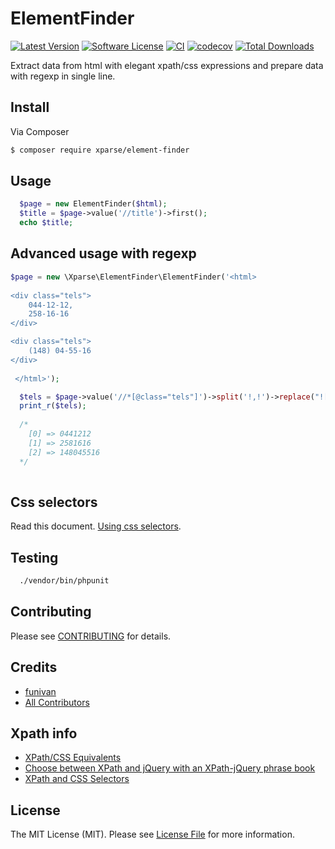 # ElementFinder

[![Latest Version](https://img.shields.io/packagist/v/xparse/element-finder.svg?style=flat-square)](https://packagist.org/packages/xparse/element-finder)
[![Software License](https://img.shields.io/badge/license-MIT-brightgreen.svg?style=flat-square)](LICENSE.md)
[![CI](https://github.com/xparse/ElementFinder/actions/workflows/test.yaml/badge.svg)](https://github.com/xparse/ElementFinder/actions/workflows/test.yaml)
[![codecov](https://codecov.io/github/xparse/ElementFinder/graph/badge.svg?token=yYnurpoyxA)](https://codecov.io/github/xparse/ElementFinder)
[![Total Downloads](https://img.shields.io/packagist/dt/xparse/element-finder.svg?style=flat-square)](https://packagist.org/packages/xparse/element-finder)

Extract data from html with elegant xpath/css expressions and prepare data with regexp in single line.

## Install

Via Composer

``` bash
$ composer require xparse/element-finder
```

## Usage

``` php
  $page = new ElementFinder($html);
  $title = $page->value('//title')->first();  
  echo $title;  
```

## Advanced usage with regexp


``` php
$page = new \Xparse\ElementFinder\ElementFinder('<html>
 
<div class="tels">
    044-12-12,
    258-16-16
</div>

<div class="tels">
    (148) 04-55-16
</div>
 
 </html>');

  $tels = $page->value('//*[@class="tels"]')->split('!,!')->replace("![^0-9]!");
  print_r($tels);
  
  /* 
    [0] => 0441212
    [1] => 2581616
    [2] => 148045516
  */
  

```

## Css selectors
Read this document. [Using css selectors](doc/using_css_selectors.md).

## Testing

``` bash
  ./vendor/bin/phpunit
```

## Contributing

Please see [CONTRIBUTING](https://github.com/xparse/ElementFinder/blob/master/CONTRIBUTING.md) for details.

## Credits

- [funivan](https://github.com/funivan)
- [All Contributors](https://github.com/xparse/ElementFinder/contributors)

## Xpath info
- [XPath/CSS Equivalents](https://en.wikibooks.org/wiki/XPath/CSS_Equivalents)
- [Choose between XPath and jQuery with an XPath-jQuery phrase book](http://www.ibm.com/developerworks/library/x-xpathjquery/)
- [XPath and CSS Selectors](http://ejohn.org/blog/xpath-css-selectors/)

## License

The MIT License (MIT). Please see [License File](LICENSE.md) for more information.
